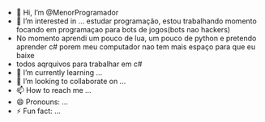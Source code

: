 - 👋 Hi, I’m @MenorProgramador
- 👀 I’m interested in ... estudar programação, estou trabalhando momento focando em programaçao para bots de jogos(bots nao hackers)
- No momento aprendi um pouco de lua, um pouco de python e pretendo aprender c# porem meu computador nao tem mais espaço para que eu baixe
- todos aqrquivos para trabalhar em c#
- 🌱 I’m currently learning ...
- 💞️ I’m looking to collaborate on ...
- 📫 How to reach me ...
- 😄 Pronouns: ...
- ⚡ Fun fact: ...

<!---
MenorProgramador/MenorProgramador is a ✨ special ✨ repository because its `README.md` (this file) appears on your GitHub profile.
You can click the Preview link to take a look at your changes.
--->
